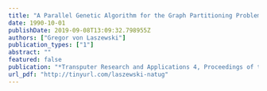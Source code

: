 ```yaml
---
title: "A Parallel Genetic Algorithm for the Graph Partitioning Problem"
date: 1990-10-01
publishDate: 2019-09-08T13:09:32.798955Z
authors: ["Gregor von Laszewski"]
publication_types: ["1"]
abstract: ""
featured: false
publication: "*Transputer Research and Applications 4, Proceedings of the 4th Conference of the North-American Transputers Users Group*"
url_pdf: "http://tinyurl.com/laszewski-natug"
---
```


